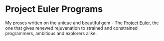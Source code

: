 # Project Euler Programs

My proses written on the unique and beautiful gem - The [Project Euler](http://projecteuler.net),
the one that gives renewed rejuvenation to strained and constrained programmers, ambitious and explorers alike.



